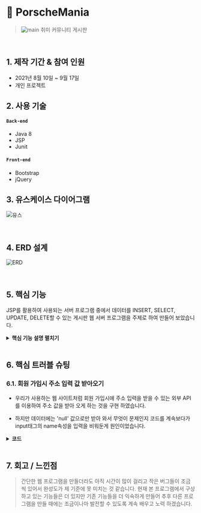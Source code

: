 # :pushpin: PorscheMania
>![main](https://user-images.githubusercontent.com/84886987/135220247-5b59b92d-e0cd-4244-878a-cd00d29524a2.png)
>취미 커뮤니티 게시판  

</br>

## 1. 제작 기간 & 참여 인원
- 2021년 8월 10일 ~ 9월 17일
- 개인 프로젝트


## 2. 사용 기술
#### `Back-end`
  - Java 8
  - JSP
  - Junit

#### `Front-end`
  - Bootstrap
  - jQuery

## 3. 유스케이스 다이어그램
![유스](https://user-images.githubusercontent.com/84886987/135211122-49c3e615-1f68-49a8-8707-5425bdd5c994.png)

</br>

## 4. ERD 설계
![ERD](https://user-images.githubusercontent.com/84886987/135211132-3e41da6e-2bd2-4798-b783-b585cbdd51aa.png)

</br>

## 5. 핵심 기능
JSP를 활용하여 사용되는 서버 프로그램 중에서 
데이터를 INSERT, SELECT, UPDATE, DELETE할 수 있는 
게시판 웹 서버 프로그램을 주제로 하여 만들어 보았습니다. 

<details>
<summary><b>핵심 기능 설명 펼치기</b></summary>
<div markdown="1">

### 5.1. DB 연결

- :pushpin: [코드 확인](https://github.com/1000MARIN/porscheMania/blob/master/src/main/java/com/example/repository/JdbcUtils.java#L12)
  - Eclipse project에 JDBC 라이브러리 추가하였습니다.
  - MySQL JDBC Driver 등록 하였습니다.

### 5.2. Service


- **가입시 아이디 중복 확인** :pushpin: [코드 확인](https://github.com/1000MARIN/porscheMania/blob/master/src/main/webapp/member/joinIdDupChk.jsp#L33) :pushpin: [코드 확인](https://github.com/1000MARIN/porscheMania/blob/master/src/main/java/com/example/repository/MemberDAO.java#L163)
  - 아이디 조건으로 카운트합니다.
  - 아이디가 있으면 count가 1 없으면 0으로 조회합니다.

- **다중 파일 첨부** :pushpin: [코드 확인](https://github.com/1000MARIN/porscheMania/blob/master/src/main/webapp/board/boardWritePro.jsp#L71)
  - MultipartRequest 를 사용하기 위해서는 com.oreilly.servlet 패키지를 import 해야 합니다.   
  - MultipartRequest 는 객체를 생성하자 마자 파일을 업로드 합니다.
  
- **채팅** :pushpin: [코드 확인](https://github.com/1000MARIN/porscheMania/blob/master/src/main/webapp/websocket/simpleChat.jsp#L98)
  - 서버측 자바 소스에서 @ServerEndpoint 부분이 클라이언트에서 접속할 서버 주소입니다.
  - @OnMessage는 클라이언트로부터 메시지가 도착했을 경우 처리 방법입니다.
  - @OnOpen과 @onClose는 클라이언트가 접속을 할 때와 접속이 끊어졌을떄의 처리입니다.

### 5.3. 관리자 모드

- **Json를 이용하여 이메일 수신 비율 차트** :pushpin: [코드 확인](https://github.com/1000MARIN/porscheMania/blob/master/src/main/webapp/chart/pieChartEmail.jsp#L25)
  - 서버에서 제공하는 데이터를 받아 옵니다.
  - JSON 파일을 읽어서 배열로 저장하여 처리합니다.
  

- **Ajax를 이용하여 이메일 수신 비율 차트** :pushpin: [코드 확인](https://github.com/1000MARIN/porscheMania/blob/master/src/main/webapp/chart/pieChartEmailAjax.jsp#L128)
  - 방대한 데이터를 가져오는것에 Ajax로 가져오는것이 안정적이고 속도가 빠릅니다.

<details>
<summary><b>이메일 수신 비율 차트 서버 코드</b></summary>
<div markdown="1">

  ```java
  @WebServlet(urlPatterns = "/api/chart/*")
public class ChartRestServlet extends HttpServlet {

	private static final String BASE_URI = "/api/chart";

	@Override
	protected void doGet(HttpServletRequest request, HttpServletResponse response) throws ServletException, IOException {

		String requestURI = request.getRequestURI();
		System.out.println("requestURI : " + requestURI);

		String str = requestURI.substring(BASE_URI.length());
		str = str.substring(1); // 맨 앞에 슬래시(/) 제거
		System.out.println("str = " + str);

		if (str.equals("gender-per-count")) {
			printGenderPerCount(request, response);
		}

	} // doGet


	private void printGenderPerCount(HttpServletRequest request, HttpServletResponse response) throws ServletException, IOException {
		// http://localhost:8090/api/chart/gender-per-count

		MemberDAO memberDAO = MemberDAO.getInstance();

		List<Map<String, Object>> list = memberDAO.getGenderPerCount();


		List<String> labelList = new ArrayList<>(); // 레이블을 담을 리스트 준비
		List<Integer> dataList = new ArrayList<>(); // 데이터를 담을 리스트 준비

		for (Map<String, Object> map : list) {

			labelList.add((String) map.get("recv_email"));
			dataList.add((Integer) map.get("cnt"));
		} // for

		// Gson 객체 준비
		Gson gson = new Gson();

		Map<String, Object> map = new HashMap<>(); // { labelList: ['남성','여성'], dataList: [2,1] }
		map.put("labelList", labelList);
		map.put("dataList", dataList);

		String strJson = gson.toJson(map);
		System.out.println("strJson : " + strJson);

		response.setContentType("application/json; charset=UTF-8");
		PrintWriter out = response.getWriter();
		out.print(strJson);
		out.flush();
	} // printGenderPerCount
}
  ```

</div>
</details>
	
<br>
	
- **단체 메일 발송하기** :pushpin: [코드 확인](https://github.com/1000MARIN/porscheMania/blob/master/src/main/java/com/example/email/MultiPartEmailServlet.java#L23)
  - Jakarta Commons Email API는 이메일 발송을 쉽게 처리하기 위한 클래스를 이용합니다.
  - 파일을 첨부하기 위해서는 org.apache.commons.mail.EmailAttachment 클래스와 org.apache.commons.mail.MultiPartEmail 이메일을 사용합니다.

<details>
<summary><b>단체 메일 발송 서버 코드</b></summary>
<div markdown="1">

  ```java
  @WebServlet("/email/multipart-mail")
public class MultiPartEmailServlet extends HttpServlet {

	@Override
	protected void doPost(HttpServletRequest request, HttpServletResponse response) throws ServletException, IOException {
		
		String uploadFolder = "C:/LCJ/upload"; // 업로드 기준경로

		File uploadPath = new File(uploadFolder, getFolder()); // "C:/LCJ/upload/2021/08/03"
		System.out.println("uploadPath : " + uploadPath.getPath());

		if (uploadPath.exists() == false) {
			uploadPath.mkdirs();
		}
		
		// MultipartRequest 인자값
		// 1. request
		// 2. 업로드할 물리적 경로.  "C:/LCJ/upload"
		// 3. 업로드 최대크기 바이트 단위로 제한. 1024Byte * 1024Byte = 1MB 
		// 4. request의 텍스트 데이터, 파일명 인코딩 "utf-8"
		// 5. 파일명 변경 정책. 파일명 중복시 이름변경규칙 가진 객체를 전달

		// 파일 업로드하기
		MultipartRequest multi = new MultipartRequest(
				request
				, uploadPath.getPath()
				, 1024 * 1024 * 50
				, "utf-8"
				, new DefaultFileRenamePolicy());
		// ===== 파일 업로드 완료됨. =====
		
		
		// 요청 파라미터 값 가져오기
		String receiver = multi.getParameter("receiver"); // "aa@a.com, bb@b.com, ..."
		String[] receivers = receiver.split(","); // 받는사람 배열타입(여러명일수 있음)
		
		String subject = multi.getParameter("subject"); // 메일 제목
		String msg = multi.getParameter("msg"); // 메일 내용
		String filename = multi.getFilesystemName("file"); // 업로드된 파일명


		// MultiPartEmail 클래스 : 텍스트 메시지와 파일을 함께 전송 용도
		// EmailAttachment 클래스 : 첨부파일 정보 표현
		
		long beginTime = System.currentTimeMillis(); // 시작시간
		
		// 첨부파일 EmailAttachment 객체 생성
		EmailAttachment attach = new EmailAttachment();
		// 경로상에 한글이 있으면 에러가 발생하므로 유의
		attach.setPath(uploadPath.getPath() + "/" + filename);
		attach.setDescription("파일 설명글");
		attach.setName("");
		
		
		// MultiPartEmail 객체 생성
		MultiPartEmail email = new MultiPartEmail();
		
		// SMTP 서버 연결설정
		email.setHostName("smtp.gmail.com");
		email.setSmtpPort(465); // 기본포트  465(SSL)  587(TLS)
		email.setAuthentication("springjava0506", "spring0506");
		
		// SMTP  SSL, TLS 활성화 설정
		email.setSSLOnConnect(true);
		email.setStartTLSEnabled(true);
		
		String message = "fail";
		
		try {
			// 보내는 사람 설정. 제약사항: 보내는사람은 로그인한 아이디와 동일한 계정이 되어야 함.
			email.setFrom("springjava0506@gmail.com", "관리자", "utf-8");
			
			// 받는사람 설정
//			email.addTo("example@example.com", "이철진", "utf-8");

			for (String emailAddr : receivers) {
				email.addTo(emailAddr.trim());
			} // for
			
			// 받는사람(참조인) 설정
			//email.addCc("example@example.com", "이철진", "utf-8");
			
			// 받는사람(숨은참조인) 설정
			//email.addBcc("example@example.com", "이철진", "utf-8");
			
			
			// 제목 설정
			email.setSubject(subject);
			// 본문 설정
			email.setMsg(msg);
			
			// 첨부파일 정보 추가
			email.attach(attach);
			
			// 메일 전송
			message = email.send();
			
		} catch (Exception e) {
			e.printStackTrace();
		}
		
		long endTime = System.currentTimeMillis(); // 종료시간
		
		long execTime = endTime - beginTime;
		System.out.println("execTime : " + execTime);
		
		System.out.println("message : " + message);
		
		
		response.setContentType("text/html; charset=UTF-8");
		PrintWriter out = response.getWriter();
		
		StringBuilder sb = new StringBuilder();
		sb.append("<script>");
		sb.append("    alert('메일 전송 성공! 전송시간: " + execTime + "ms message : " + message + "');");
		sb.append("    location.href = '/email/multiPartEmail.jsp';");
		sb.append("</script>");
		
		out.print(sb.toString());
		out.flush();
	} // doPost
	
	
	
	
	// 년/월/일 폴더명 생성하는 메소드
	private String getFolder() {
		SimpleDateFormat sdf = new SimpleDateFormat("yyyy/MM/dd"); // "yyyy-MM-dd"
		Date date = new Date();
		String str = sdf.format(date);
		//str = str.replace("-", File.separator);
		return str;
	} // getFolder
	
}
  ```

</div>
</details>

	
</div>
</details>
	
</br>

## 6. 핵심 트러블 슈팅
### 6.1. 회원 가입시 주소 입력 값 받아오기
- 우리가 사용하는 웹 사이트처럼 회원 가입시에 주소 입력을 받을 수 있는 외부 API를 이용하여 주소 값을 받아 오게 하는 것을 구현 하였습니다.

- 하지만 데이터에는 'null' 값으로만 받아 와서 무엇이 문제인지 코드를 계속보다가 input태그의 name속성을 입력을 비워둔게 원인이었습니다. 


<details>
<summary><b>코드</b></summary>
<div markdown="1">

~~~java
<div class="input-field">
	<input type="button" class="btn btn-outline-warning btn-sm mb-1" onclick="execDaumPostcode()" value="우편번호 찾기">
	<input type="text" id="postcode" name="postcode" class="form-control mb-2" placeholder="우편번호" readonly>
	<input type="text" id="address" name="address"  class="form-control mb-2" placeholder="주소" readonly>
	<input type="text" id="detailAddress" name="detailAddress"  class="form-control mb-2" placeholder="상세주소">
	<input type="text" id="extraAddress" name="extraAddress"  class="form-control mb-2" placeholder="참고주소" readonly>
	<div id="map" style="width:300px;height:300px;margin-top:10px;display:none"></div>
	<div id="wrap" style="display:none;border:1px solid;width:500px;height:300px;margin:5px 0;position:relative">
	<img src="//t1.daumcdn.net/postcode/resource/images/close.png" id="btnFoldWrap" style="cursor:pointer;position:absolute;right:0px;top:-1px;z-index:1" 				onclick="foldDaumPostcode()" alt="접기 버튼">
	</div>
</div>
~~~

</div>
</details>

</br>

## 7. 회고 / 느낀점
> 간단한 웹 프로그램을 만들더라도 아직 시간이 많이 걸리고 작은 버그들이 조금씩 있어서 완성도가 제 기준에 못 미치는 것 같습니다. 
현재 본 프로그램에서 구상하고 있는 기능들은 더 있지만 기존 기능들을 더 익숙하게 만들어 추후 다른 프로그램을 만들 때에는 조금이나마 발전할 수 있도록 계속 배우고 노력 하겠습니다. 
